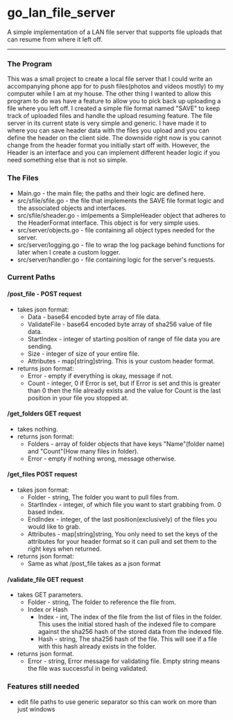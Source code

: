 # go_lan_file_server
A simple implementation of a LAN file server that supports file uploads that can resume from where it left off.

---

### The Program
This was a small project to create a local file server that I could write an accompanying phone app for to push files(photos and videos mostly) to my computer while I am at my house. The other thing I wanted to allow this program to do was have a feature to allow you to pick back up uploading a file where you left off. I created a simple file format named "SAVE" to keep track of uploaded files and handle the upload resuming feature. The file server in its current state is very simple and generic. I have made it to where you can save header data with the files you upload and you can define the header on the client side. The downside right now is you cannot change from the header format you initially start off with. However, the Header is an interface and you can implement different header logic if you need something else that is not so simple. 

### The Files
- Main.go - the main file; the paths and their logic are defined here.
- src/sfile/sfile.go - the file that implements the SAVE file format logic and the associated objects and interfaces.
- src/sfile/sheader.go - imlpements a SimpleHeader object that adheres to the HeaderFormat interface. This object is for very simple uses.
- src/server/objects.go - file containing all object types needed for the server.
- src/server/logging.go - file to wrap the log package behind functions for later when I create a custom logger.
- src/server/handler.go - file containing logic for the server's requests.

### Current Paths
#### /post_file - POST request 
- takes json format:
  - Data - base64 encoded byte array of file data.
  - ValidateFile - base64 encoded byte array of sha256 value of file data.
  - StartIndex - integer of starting position of range of file data you are sending.
  - Size - integer of size of your entire file.
  - Attributes - map[string]string. This is your custom header format.
- returns json format:
  - Error - empty if everything is okay, message if not.
  - Count - integer, 0 if Error is set, but if Error is set and this is greater than 0 then the file already exists and the value for Count is the last position in your file you stopped at.
#### /get_folders GET request 
- takes nothing.
- returns json format:
  - Folders - array of folder objects that have keys "Name"(folder name) and "Count"(How many files in folder).
  - Error - empty if nothing wrong, message otherwise.
#### /get_files POST request
- takes json format:
  - Folder - string, The folder you want to pull files from.
  - StartIndex - integer, of which file you want to start grabbing from. 0 based index.
  - EndIndex - integer, of the last position(exclusively) of the files you would like to grab.
  - Attributes - map[string]string, You only need to set the keys of the attributes for your header format so it can pull and set them to the right keys when returned.
- returns json format:
  - Same as what /post_file takes as a json format
#### /validate_file GET request
- takes GET parameters.
  - Folder - string, The folder to reference the file from.
  - Index or Hash
    - Index - int, The index of the file from the list of files in the folder. This uses the initial stored hash of the indexed file to compare against the sha256 hash of the stored data from the indexed file.
    - Hash - string, The sha256 hash of the file. This will see if a file with this hash already exists in the folder.
- returns json format.
  - Error - string, Error message for validating file. Empty string means the file was successful in being validated.

### Features still needed
- edit file paths to use generic separator so this can work on more than just windows
